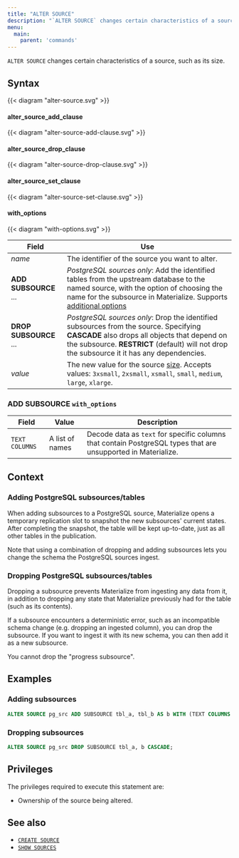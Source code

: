 ```yaml
---
title: "ALTER SOURCE"
description: "`ALTER SOURCE` changes certain characteristics of a source, such as its size."
menu:
  main:
    parent: 'commands'
---
```


`ALTER SOURCE` changes certain characteristics of a source, such as its size.

## Syntax

{{< diagram "alter-source.svg" >}}

#### alter_source_add_clause

{{< diagram "alter-source-add-clause.svg" >}}

#### alter_source_drop_clause

{{< diagram "alter-source-drop-clause.svg" >}}

#### alter_source_set_clause

{{< diagram "alter-source-set-clause.svg" >}}

#### with_options

{{< diagram "with-options.svg" >}}

Field   | Use
--------|-----
_name_  | The identifier of the source you want to alter.
**ADD SUBSOURCE** ... | _PostgreSQL sources only_: Add the identified tables from the upstream database to the named source, with the option of choosing the name for the subsource in Materialize. Supports [additional options](#add-subsource-with_options)
**DROP SUBSOURCE** ... | _PostgreSQL sources only_: Drop the identified subsources from the source. Specifying **CASCADE** also drops all objects that depend on the subsource. **RESTRICT** (default) will not drop the subsource it it has any dependencies.
_value_ | The new value for the source [size](/sql/create-source/#sizing-a-source). Accepts values: `3xsmall`, `2xsmall`, `xsmall`, `small`, `medium`, `large`, `xlarge`.

### **ADD SUBSOURCE** `with_options`

Field                                | Value     | Description
-------------------------------------|-----------|-------------------------------------
`TEXT COLUMNS`                       | A list of names | Decode data as `text` for specific columns that contain PostgreSQL types that are unsupported in Materialize.

## Context

### Adding PostgreSQL subsources/tables

When adding subsources to a PostgreSQL source, Materialize opens a temporary
replication slot to snapshot the new subsources' current states. After
completing the snapshot, the table will be kept up-to-date, just as all other
tables in the publication.

Note that using a combination of dropping and adding subsources lets you change
the schema the PostgreSQL sources ingest.

### Dropping PostgreSQL subsources/tables

Dropping a subsource prevents Materialize from ingesting any data from it, in
addition to dropping any state that Materialize previously had for the table
(such as its contents).

If a subsource encounters a deterministic error, such as an incompatible schema
change (e.g. dropping an ingested column), you can drop the subsource. If you
want to ingest it with its new schema, you can then add it as a new subsource.

You cannot drop the "progress subsource".

## Examples

### Adding subsources

```sql
ALTER SOURCE pg_src ADD SUBSOURCE tbl_a, tbl_b AS b WITH (TEXT COLUMNS [tbl_a.col]);
```

### Dropping subsources

```sql
ALTER SOURCE pg_src DROP SUBSOURCE tbl_a, b CASCADE;
```

## Privileges

The privileges required to execute this statement are:

- Ownership of the source being altered.

## See also

- [`CREATE SOURCE`](/sql/create-source/)
- [`SHOW SOURCES`](/sql/show-sources)
